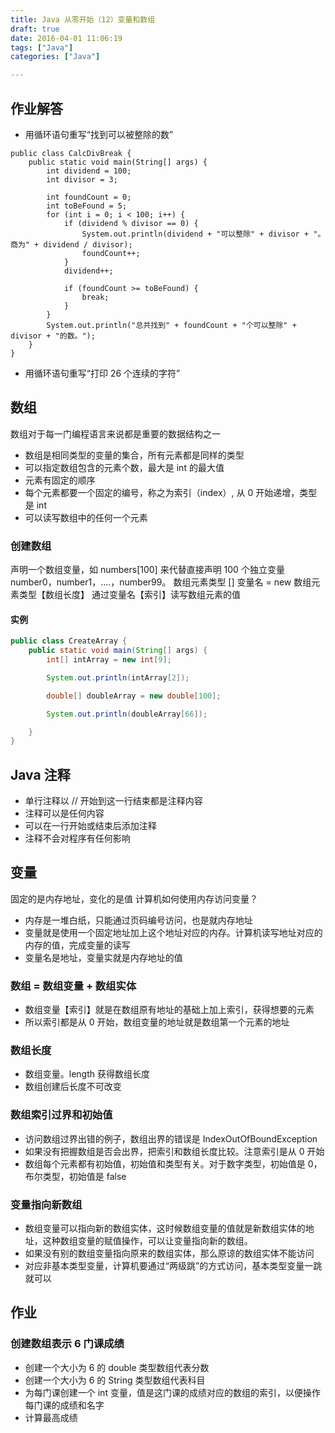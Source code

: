 ```yaml
---
title: Java 从零开始（12）变量和数组
draft: true
date: 2016-04-01 11:06:19
tags: ["Java"]
categories: ["Java"]

---
```


## 作业解答

- 用循环语句重写“找到可以被整除的数”

```
public class CalcDivBreak {
    public static void main(String[] args) {
        int dividend = 100;
        int divisor = 3;

        int foundCount = 0;
        int toBeFound = 5;
        for (int i = 0; i < 100; i++) {
            if (dividend % divisor == 0) {
                System.out.println(dividend + "可以整除" + divisor + "。商为" + dividend / divisor);
                foundCount++;
            }
            dividend++;

            if (foundCount >= toBeFound) {
                break;
            }
        }
        System.out.println("总共找到" + foundCount + "个可以整除" + divisor + "的数。");
    }
}
```

- 用循环语句重写“打印 26 个连续的字符”

## 数组

数组对于每一门编程语言来说都是重要的数据结构之一

* 数组是相同类型的变量的集合，所有元素都是同样的类型
* 可以指定数组包含的元素个数，最大是 int 的最大值
* 元素有固定的顺序
* 每个元素都要一个固定的编号，称之为索引（index）, 从 0 开始递增，类型是 int
* 可以读写数组中的任何一个元素

### 创建数组

声明一个数组变量，如 numbers[100] 来代替直接声明 100 个独立变量 number0，number1，....，number99。
数组元素类型 [] 变量名 = new 数组元素类型【数组长度】
通过变量名【索引】读写数组元素的值

#### 实例

``` Java
public class CreateArray {
    public static void main(String[] args) {
        int[] intArray = new int[9];

        System.out.println(intArray[2]);

        double[] doubleArray = new double[100];

        System.out.println(doubleArray[66]);

    }
}
```

## Java 注释

- 单行注释以 // 开始到这一行结束都是注释内容
- 注释可以是任何内容
- 可以在一行开始或结束后添加注释
- 注释不会对程序有任何影响

## 变量

固定的是内存地址，变化的是值
计算机如何使用内存访问变量？

* 内存是一堆白纸，只能通过页码编号访问，也是就内存地址
* 变量就是使用一个固定地址加上这个地址对应的内存。计算机读写地址对应的内存的值，完成变量的读写
* 变量名是地址，变量实就是内存地址的值

### 数组 = 数组变量 + 数组实体

* 数组变量【索引】就是在数组原有地址的基础上加上索引，获得想要的元素
* 所以索引都是从 0 开始，数组变量的地址就是数组第一个元素的地址

### 数组长度

- 数组变量。length 获得数组长度
- 数组创建后长度不可改变

### 数组索引过界和初始值

- 访问数组过界出错的例子，数组出界的错误是 IndexOutOfBoundException
- 如果没有把握数组是否会出界，把索引和数组长度比较。注意索引是从 0 开始
- 数组每个元素都有初始值，初始值和类型有关。对于数字类型，初始值是 0，布尔类型，初始值是 false

### 变量指向新数组

- 数组变量可以指向新的数组实体，这时候数组变量的值就是新数组实体的地址，这种数组变量的赋值操作，可以让变量指向新的数组。
- 如果没有别的数组变量指向原来的数组实体，那么原谅的数组实体不能访问
- 对应非基本类型变量，计算机要通过“两级跳”的方式访问，基本类型变量一跳就可以

## 作业

### 创建数组表示 6 门课成绩

* 创建一个大小为 6 的 double 类型数组代表分数
* 创建一个大小为 6 的 String 类型数组代表科目
* 为每门课创建一个 int 变量，值是这门课的成绩对应的数组的索引，以便操作每门课的成绩和名字
* 计算最高成绩
